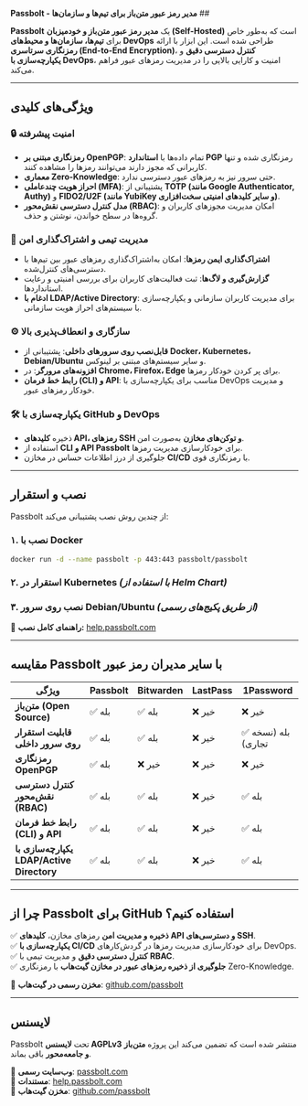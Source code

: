  **Passbolt - مدیر رمز عبور متن‌باز برای تیم‌ها و سازمان‌ها**  ##

**Passbolt** یک **مدیر رمز عبور متن‌باز و خودمیزبان (Self-Hosted)** است که به‌طور خاص برای **تیم‌ها، سازمان‌ها و محیط‌های DevOps** طراحی شده است. این ابزار با ارائه **رمزنگاری سرتاسری (End-to-End Encryption)**، **کنترل دسترسی دقیق** و **یکپارچه‌سازی با DevOps**، امنیت و کارایی بالایی را در مدیریت رمزهای عبور فراهم می‌کند.  

---  

## **ویژگی‌های کلیدی**  

### 🔒 **امنیت پیشرفته**  
- **رمزنگاری مبتنی بر OpenPGP**: تمام داده‌ها با **استاندارد PGP** رمزنگاری شده و تنها کاربرانی که مجوز دارند می‌توانند رمزها را مشاهده کنند.  
- **معماری Zero-Knowledge**: حتی سرور نیز به رمزهای عبور دسترسی ندارد.  
- **احراز هویت چندعاملی (MFA)**: پشتیبانی از **TOTP (مانند Google Authenticator, Authy)** و **FIDO2/U2F (مانند YubiKey و سایر کلیدهای امنیتی سخت‌افزاری)**.  
- **مدل کنترل دسترسی نقش‌محور (RBAC)**: امکان مدیریت مجوزهای کاربران و گروه‌ها در سطح خواندن، نوشتن و حذف.  

### 👥 **مدیریت تیمی و اشتراک‌گذاری امن**  
- **اشتراک‌گذاری ایمن رمزها**: امکان به‌اشتراک‌گذاری رمزهای عبور بین تیم‌ها با دسترسی‌های کنترل‌شده.  
- **گزارش‌گیری و لاگ‌ها**: ثبت فعالیت‌های کاربران برای بررسی امنیتی و رعایت استانداردها.  
- **ادغام با LDAP/Active Directory**: برای مدیریت کاربران سازمانی و یکپارچه‌سازی با سیستم‌های احراز هویت سازمانی.  

### ⚙️ **سازگاری و انعطاف‌پذیری بالا**  
- **قابل‌نصب روی سرورهای داخلی**: پشتیبانی از **Docker، Kubernetes، Debian/Ubuntu** و سایر سیستم‌های مبتنی بر لینوکس.  
- **افزونه‌های مرورگر**: در **Chrome، Firefox، Edge** برای پر کردن خودکار رمزها.  
- **رابط خط فرمان (CLI) و API**: مناسب برای یکپارچه‌سازی با DevOps و مدیریت خودکار رمزهای عبور.  

### 🛠 **یکپارچه‌سازی با GitHub و DevOps**  
- ذخیره **کلیدهای API، رمزهای SSH و توکن‌های مخازن** به‌صورت امن.  
- استفاده از **CLI و API Passbolt** برای خودکارسازی مدیریت رمزها.  
- جلوگیری از درز اطلاعات حساس در مخازن **CI/CD** با رمزنگاری قوی.  

---

## **نصب و استقرار**  

Passbolt از چندین روش نصب پشتیبانی می‌کند:  

### **۱. نصب با Docker**  
```sh
docker run -d --name passbolt -p 443:443 passbolt/passbolt
```  

### **۲. استقرار در Kubernetes** *(با استفاده از Helm Chart)*  

### **۳. نصب روی سرور Debian/Ubuntu** *(از طریق پکیج‌های رسمی)*  

🔹 **راهنمای کامل نصب:** [help.passbolt.com](https://help.passbolt.com/)  

---

## **مقایسه Passbolt با سایر مدیران رمز عبور**  

| ویژگی | Passbolt | Bitwarden | LastPass | 1Password |  
|--------|---------|-----------|----------|-----------|  
| **متن‌باز (Open Source)** | ✅ بله | ✅ بله | ❌ خیر | ❌ خیر |  
| **قابلیت استقرار روی سرور داخلی** | ✅ بله | ✅ بله | ❌ خیر | ✅ بله (نسخه تجاری) |  
| **رمزنگاری OpenPGP** | ✅ بله | ❌ خیر | ❌ خیر | ❌ خیر |  
| **کنترل دسترسی نقش‌محور (RBAC)** | ✅ بله | ✅ بله | ❌ خیر | ✅ بله |  
| **رابط خط فرمان (CLI) و API** | ✅ بله | ✅ بله | ❌ خیر | ✅ بله |  
| **یکپارچه‌سازی با LDAP/Active Directory** | ✅ بله | ✅ بله | ❌ خیر | ✅ بله |  

---

## **چرا از Passbolt برای GitHub استفاده کنیم؟**  
✅ **ذخیره و مدیریت امن** رمزهای مخازن، **کلیدهای API و دسترسی‌های SSH**.  
✅ **یکپارچه‌سازی با CI/CD** برای خودکارسازی مدیریت رمزها در گردش‌کارهای DevOps.  
✅ **کنترل دسترسی دقیق** و مدیریت تیمی با **RBAC**.  
✅ **جلوگیری از ذخیره رمزهای عبور در مخازن گیت‌هاب** با رمزنگاری Zero-Knowledge.  

📌 **مخزن رسمی در گیت‌هاب**: [github.com/passbolt](https://github.com/passbolt)  

---

## **لایسنس**  
Passbolt تحت **لایسنس AGPLv3** منتشر شده است که تضمین می‌کند این پروژه **متن‌باز و جامعه‌محور** باقی بماند.  

🔗 **وب‌سایت رسمی**: [passbolt.com](https://www.passbolt.com)  
📖 **مستندات**: [help.passbolt.com](https://help.passbolt.com)  
🚀 **مخزن گیت‌هاب**: [github.com/passbolt](https://github.com/passbolt)
